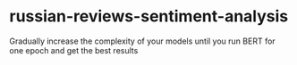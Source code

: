 # russian-reviews-sentiment-analysis
Gradually increase the complexity of your models until you run BERT for one epoch and get the best results
